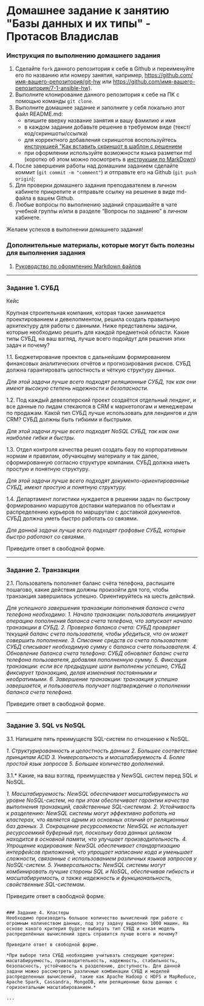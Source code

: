 # Домашнее задание к занятию "Базы данных и их типы" - Протасов Владислав


### Инструкция по выполнению домашнего задания

   1. Сделайте `fork` данного репозитория к себе в Github и переименуйте его по названию или номеру занятия, например, https://github.com/имя-вашего-репозитория/git-hw или  https://github.com/имя-вашего-репозитория/7-1-ansible-hw).
   2. Выполните клонирование данного репозитория к себе на ПК с помощью команды `git clone`.
   3. Выполните домашнее задание и заполните у себя локально этот файл README.md:
      - впишите вверху название занятия и вашу фамилию и имя
      - в каждом задании добавьте решение в требуемом виде (текст/код/скриншоты/ссылка)
      - для корректного добавления скриншотов воспользуйтесь [инструкцией "Как вставить скриншот в шаблон с решением](https://github.com/netology-code/sys-pattern-homework/blob/main/screen-instruction.md)
      - при оформлении используйте возможности языка разметки md (коротко об этом можно посмотреть в [инструкции  по MarkDown](https://github.com/netology-code/sys-pattern-homework/blob/main/md-instruction.md))
   4. После завершения работы над домашним заданием сделайте коммит (`git commit -m "comment"`) и отправьте его на Github (`git push origin`);
   5. Для проверки домашнего задания преподавателем в личном кабинете прикрепите и отправьте ссылку на решение в виде md-файла в вашем Github.
   6. Любые вопросы по выполнению заданий спрашивайте в чате учебной группы и/или в разделе “Вопросы по заданию” в личном кабинете.
   
Желаем успехов в выполнении домашнего задания!
   
### Дополнительные материалы, которые могут быть полезны для выполнения задания

1. [Руководство по оформлению Markdown файлов](https://gist.github.com/Jekins/2bf2d0638163f1294637#Code)

---

### Задание 1. СУБД

Кейс

Крупная строительная компания, которая также занимается проектированием и девелопментом, решила создать правильную архитектуру для работы с данными. Ниже представлены задачи, которые необходимо решить для каждой предметной области. Какие типы СУБД, на ваш взгляд, лучше всего подойдут для решения этих задач и почему?

1.1. Бюджетирование проектов с дальнейшим формированием финансовых аналитических отчётов и прогнозирования рисков. СУБД должна гарантировать целостность и чёткую структуру данных.

*Для этой задачи лучше всего подходят реляционные СУБД, так как они имеют высокую степень надежности и безопасности.*

1.2. Под каждый девелоперский проект создаётся отдельный лендинг, и все данные по лидам стекаются в CRM к маркетологам и менеджерам по продажам. Какой тип СУБД лучше использовать для лендингов и для CRM? СУБД должны быть гибкими и быстрыми.

*Для этой задачи лучше всего подходят NoSQL СУБД, так как они наиболее гибки и быстры.*

1.3. Отдел контроля качества решил создать базу по корпоративным нормам и правилам, обучающему материалу и так далее, сформированную согласно структуре компании. СУБД должна иметь простую и понятную структуру.

*Для этой задачи лучше всего подходят документо-ориентированные СУБД, имеют простую и понятную структуру.*

1.4. Департамент логистики нуждается в решении задач по быстрому формированию маршрутов доставки материалов по объектам и распределению курьеров по маршрутам с доставкой документов. СУБД должна уметь быстро работать со связями.

*Для данной задачи лучше всего подходят графовые СУБД, которые быстро работают со связями.*

Приведите ответ в свободной форме.

---

### Задание 2. Транзакции
2.1. Пользователь пополняет баланс счёта телефона, распишите пошагово, какие действия должны произойти для того, чтобы транзакция завершилась успешно. Ориентируйтесь на шесть действий.

*Для успешного завершения транзакции пополнения баланса счета телефона необходимо:*
*1. Начало транзакции: пользователь инициирует операцию пополнения баланса счета телефона, что запускает начало транзакции в СУБД.*
*2. Проверка баланса счета: СУБД проверяет текущий баланс счета пользователя, чтобы убедиться, что он может совершить пополнение.*
*3. Списание средств со счета пользователя: СУБД списывает необходимую сумму с баланса счета пользователя.*
*4. Обновление баланса счета телефона: СУБД обновляет баланс счета телефона пользователя, добавляя пополненную сумму.*
*5. Фиксация транзакции: если все предыдущие шаги выполнены успешно, СУБД фиксирует транзакцию, делая изменения постоянными и необратимыми.*
*6. Завершение транзакции: транзакция успешно завершается, и пользователь получает подтверждение о пополнении баланса счета телефона.*

Приведите ответ в свободной форме.

---

### Задание 3. SQL vs NoSQL
3.1. Напишите пять преимуществ SQL-систем по отношению к NoSQL.

*1. Структурированность и целостность данных 2. Большее соответствие принципам ACID 3. Универсальность и масштабируемость 4. Более простой язык запросов 5. Большее количество дополнений.*

3.1.* Какие, на ваш взгляд, преимущества у NewSQL систем перед SQL и NoSQL.

*1. Масштабируемость: NewSQL обеспечивает масштабируемость на уровне NoSQL-систем, но при этом обеспечивает гарантии качества выполнения транзакций, свойственные SQL-системам. 2. Устойчивость к разделению: NewSQL системы могут эффективно работать на кластерах, что является одним из основных отличий от реляционных баз данных. 3. Сокращение ресурсоемкости: NewSQL не использует ресурсоемкий буферный пул, поскольку база данных целиком находится в основной памяти, что улучшает производительность. 4. Упрощение кодирования: NewSQL обеспечивает стандартизацию интерфейсов приложений, что упрощает написание кода и уменьшает сложности, связанные с использованием различных языков запросов у NoSQL-систем. 5. Универсальность: NewSQL системы могут комбинировать лучшие стороны SQL и NoSQL, обеспечивая гибкость и масштабируемость, а также надежность и функциональность, свойственные SQL-системам.*

Приведите ответ в свободной форме.

```

### Задание 4. Кластеры
Необходимо производить большое количество вычислений при работе с огромным количеством данных, под эту задачу выделено 1000 машин. На основе какого критерия будете выбирать тип СУБД и какая модель распределённых вычислений здесь справится лучше всего и почему?

Приведите ответ в свободной форме.

*При выборе типа СУБД необходимо учитывать следующие критерии: масштабируемость, производительность, надежность, стабильность, безопасность, устойчивость к разделению, доступность. Для данной задачи можно рассмотреть различные комбинации СУБД и моделей распределенных вычислений, такие как Apache Hadoop с HDFS и MapReduce, Apache Spark, Cassandra, MongoDB, или реляционные базы данных с горизонтальным масштабированием.*

...
